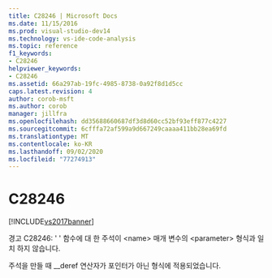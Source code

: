 ```yaml
---
title: C28246 | Microsoft Docs
ms.date: 11/15/2016
ms.prod: visual-studio-dev14
ms.technology: vs-ide-code-analysis
ms.topic: reference
f1_keywords:
- C28246
helpviewer_keywords:
- C28246
ms.assetid: 66a297ab-19fc-4985-8738-0a92f8d1d5cc
caps.latest.revision: 4
author: corob-msft
ms.author: corob
manager: jillfra
ms.openlocfilehash: dd35688660687df3d8d60cc52bf93eff877c4227
ms.sourcegitcommit: 6cfffa72af599a9d667249caaaa411bb28ea69fd
ms.translationtype: MT
ms.contentlocale: ko-KR
ms.lasthandoff: 09/02/2020
ms.locfileid: "77274913"
---
```

# <a name="c28246"></a>C28246
[!INCLUDE[vs2017banner](../includes/vs2017banner.md)]

경고 C28246: ' ' 함수에 대 한 주석이 \<name> 매개 변수의 \<parameter> 형식과 일치 하지 않습니다.  
  
 주석을 만들 때 __deref 연산자가 포인터가 아닌 형식에 적용되었습니다.
